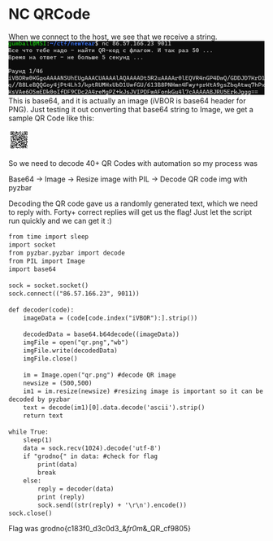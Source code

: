 # NC QRCode

When we connect to the host, we see that we receive a string. 
![img2](NewYearCTF/images/qr2.png)
This is base64, and it is actually an image (iVBOR is base64 header for PNG). Just testing it out converting that base64 string to Image, we get a sample QR Code like this:

![img1](NewYearCTF/images/qr1.png)

So we need to decode 40+ QR Codes with automation so my process was

Base64 -> Image -> Resize image with PIL -> Decode QR code img with pyzbar

Decoding the QR code gave us a randomly generated text, which we need to reply with. Forty+ correct replies will get us the flag! Just let the script run quickly and we can get it :)
```
from time import sleep
import socket
from pyzbar.pyzbar import decode
from PIL import Image
import base64

sock = socket.socket()
sock.connect(("86.57.166.23", 9011))

def decoder(code):
	imageData = (code[code.index("iVBOR"):].strip())

	decodedData = base64.b64decode((imageData))
	imgFile = open("qr.png","wb")
	imgFile.write(decodedData)
	imgFile.close()

	im = Image.open("qr.png") #decode QR image
	newsize = (500,500)
	im1 = im.resize(newsize) #resizing image is important so it can be decoded by pyzbar
	text = decode(im1)[0].data.decode('ascii').strip()
	return text

while True:
	sleep(1)
	data = sock.recv(1024).decode('utf-8')
	if "grodno{" in data: #check for flag
		print(data)
		break
	else:
		reply = decoder(data)
		print (reply)
		sock.send((str(reply) + '\r\n').encode())
sock.close()
```
Flag was grodno{c183f0_d3c0d3_&_fr0m_&_QR_cf9805}
